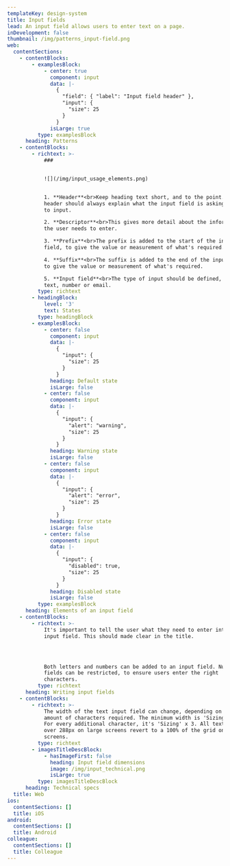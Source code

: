 ```yaml
---
templateKey: design-system
title: Input fields
lead: An input field allows users to enter text on a page.
inDevelopment: false
thumbnail: /img/patterns_input-field.png
web:
  contentSections:
    - contentBlocks:
        - examplesBlock:
            - center: true
              component: input
              data: |-
                {
                  "field": { "label": "Input field header" },
                  "input": {
                    "size": 25
                  }
                }
              isLarge: true
          type: examplesBlock
      heading: Patterns
    - contentBlocks:
        - richtext: >-
            ### 


            ![](/img/input_usage_elements.png)


            1. **Header**<br>Keep heading text short, and to the point. The
            header should always explain what the input field is asking the user
            to input.

            2. **Descriptor**<br>This gives more detail about the information
            the user needs to enter.

            3. **Prefix**<br>The prefix is added to the start of the input
            field, to give the value or measurement of what's required.

            4. **Suffix**<br>The suffix is added to the end of the input field,
            to give the value or measurement of what's required.

            5. **Input field**<br>The type of input should be defined, such as
            text, number or email.
          type: richtext
        - headingBlock:
            level: '3'
            text: States
          type: headingBlock
        - examplesBlock:
            - center: false
              component: input
              data: |-
                {
                  "input": {
                    "size": 25
                  }
                }
              heading: Default state
              isLarge: false
            - center: false
              component: input
              data: |-
                {
                  "input": {
                    "alert": "warning",
                    "size": 25
                  }
                }
              heading: Warning state
              isLarge: false
            - center: false
              component: input
              data: |-
                {
                  "input": {
                    "alert": "error",
                    "size": 25
                  }
                }
              heading: Error state
              isLarge: false
            - center: false
              component: input
              data: |-
                {
                  "input": {
                    "disabled": true,
                    "size": 25
                  }
                }
              heading: Disabled state
              isLarge: false
          type: examplesBlock
      heading: Elements of an input field
    - contentBlocks:
        - richtext: >-
            It's important to tell the user what they need to enter into an
            input field. This should made clear in the title.  




            Both letters and numbers can be added to an input field. Numerical
            fields can be restricted, to ensure users enter the right
            characters.
          type: richtext
      heading: Writing input fields
    - contentBlocks:
        - richtext: >-
            The width of the text input field can change, depending on the
            amount of characters required. The minimum width is 'Sizing' x 14.
            For every additional character, it's 'Sizing' x 3. All text inputs
            over 288px on large screens revert to a 100% of the grid on small
            screens.
          type: richtext
        - imagesTitleDescBlock:
            - hasImageFirst: false
              heading: Input field dimensions
              image: /img/input_technical.png
              isLarge: true
          type: imagesTitleDescBlock
      heading: Technical specs
  title: Web
ios:
  contentSections: []
  title: iOS
android:
  contentSections: []
  title: Android
colleague:
  contentSections: []
  title: Colleague
---
```


